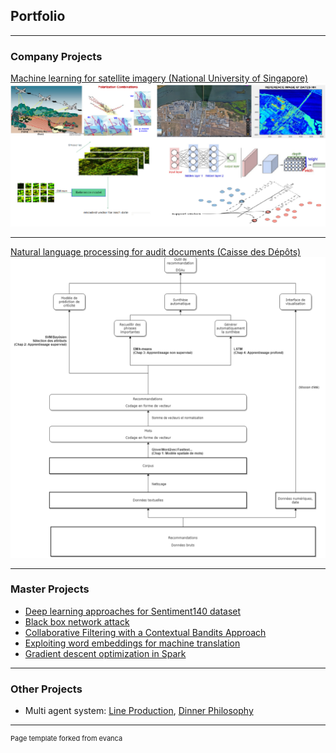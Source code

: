 ## Portfolio

---

### Company Projects

[Machine learning for satellite imagery (National University of Singapore)]()
<img src="images/sondra.png?raw=true"/>

---
[Natural language processing for audit documents (Caisse des Dépôts)]()
<img src="images/nlp.png?raw=true"/>

---

### Master Projects

- [Deep learning approaches for Sentiment140 dataset](https://github.com/XanX3601/deep_sentiment140)
- [Black box network attack](https://github.com/minhparis/robust-neural-nets)
- [Collaborative Filtering with a Contextual Bandits Approach](https://github.com/minhparis/linucb)
- [Exploiting word embeddings for machine translation](https://github.com/minhparis/nlp-gan)
- [Gradient descent optimization in Spark](https://github.com/minhparis/ml-spark)

---

### Other Projects

- Multi agent system: [Line Production](https://github.com/minhparis/Line-Production), [Dinner Philosophy](https://github.com/minhparis/Dinner-Philosophy)


---
<p style="font-size:11px">Page template forked from evanca</p>
<!-- Remove above link if you don't want to attibute -->
